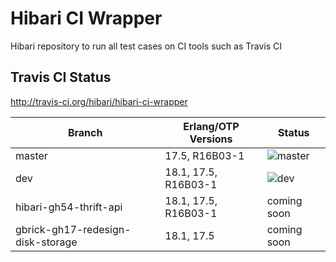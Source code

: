 # Hibari CI Wrapper

Hibari repository to run all test cases on CI tools such as Travis CI

## Travis CI Status

http://travis-ci.org/hibari/hibari-ci-wrapper

Branch                            | Erlang/OTP Versions  | Status
--------------------------------- | -------------------- | -----------------------------------
master                            | 17.5, R16B03-1 |  ![master](https://travis-ci.org/hibari/hibari-ci-wrapper.svg?branch=master)
dev                               | 18.1, 17.5, R16B03-1 | ![dev](https://travis-ci.org/hibari/hibari-ci-wrapper.svg?branch=dev)
hibari-gh54-thrift-api            | 18.1, 17.5, R16B03-1 | coming soon
gbrick-gh17-redesign-disk-storage | 18.1, 17.5           | coming soon
